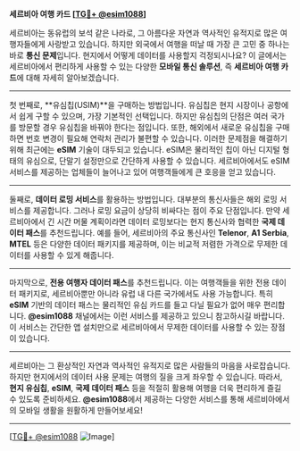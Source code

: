 **세르비아 여행 카드 [[TG💪+ @esim1088](https://t.me/s/esim1088)]**

세르비아는 동유럽의 보석 같은 나라로, 그 아름다운 자연과 역사적인 유적지로 많은 여행자들에게 사랑받고 있습니다. 하지만 외국에서 여행을 떠날 때 가장 큰 고민 중 하나는 바로 **통신 문제**입니다. 현지에서 어떻게 데이터를 사용할지 걱정되시나요? 이 글에서는 세르비아에서 편리하게 사용할 수 있는 다양한 **모바일 통신 솔루션**, 즉 **세르비아 여행 카드**에 대해 자세히 알아보겠습니다.

---

첫 번째로, **유심칩(USIM)**을 구매하는 방법입니다. 유심칩은 현지 시장이나 공항에서 쉽게 구할 수 있으며, 가장 기본적인 선택입니다. 하지만 유심칩의 단점은 여러 국가를 방문할 경우 유심칩을 바꿔야 한다는 점입니다. 또한, 해외에서 새로운 유심칩을 구매하면 번호 변경이 필요해 연락처 관리가 불편할 수 있습니다. 이러한 문제점을 해결하기 위해 최근에는 **eSIM** 기술이 대두되고 있습니다. eSIM은 물리적인 칩이 아닌 디지털 형태의 유심으로, 단말기 설정만으로 간단하게 사용할 수 있습니다. 세르비아에서도 eSIM 서비스를 제공하는 업체들이 늘어나고 있어 여행객들에게 큰 호응을 얻고 있습니다.

---

둘째로, **데이터 로밍 서비스**를 활용하는 방법입니다. 대부분의 통신사들은 해외 로밍 서비스를 제공합니다. 그러나 로밍 요금이 상당히 비싸다는 점이 주요 단점입니다. 만약 세르비아에서 긴 시간 머물 계획이라면 데이터 로밍보다는 현지 통신사와 협력한 **국제 데이터 패스**를 추천드립니다. 예를 들어, 세르비아의 주요 통신사인 **Telenor**, **A1 Serbia**, **MTEL** 등은 다양한 데이터 패키지를 제공하며, 이는 비교적 저렴한 가격으로 무제한 데이터를 사용할 수 있게 해줍니다.

---

마지막으로, **전용 여행자 데이터 패스**를 추천드립니다. 이는 여행객들을 위한 전용 데이터 패키지로, 세르비아뿐만 아니라 유럽 내 다른 국가에서도 사용 가능합니다. 특히 **eSIM** 기반의 데이터 패스는 물리적인 유심 카드를 들고 다닐 필요가 없어 매우 편리합니다. **@esim1088** 채널에서는 이런 서비스를 제공하고 있으니 참고하시길 바랍니다. 이 서비스는 간단한 앱 설치만으로 세르비아에서 무제한 데이터를 사용할 수 있는 장점이 있습니다.

---

세르비아는 그 환상적인 자연과 역사적인 유적지로 많은 사람들의 마음을 사로잡습니다. 하지만 현지에서의 데이터 사용 문제는 여행의 질을 크게 좌우할 수 있습니다. 따라서, **현지 유심칩**, **eSIM**, **국제 데이터 패스** 등을 적절히 활용해 여행을 더욱 편리하게 즐길 수 있도록 준비하세요. **@esim1088**에서 제공하는 다양한 서비스를 통해 세르비아에서의 모바일 생활을 원활하게 만들어보세요!

---

[[TG💪+ @esim1088](https://t.me/s/esim1088) ![Image](https://i.postimg.cc/Y0z9fWf4/image.png)]